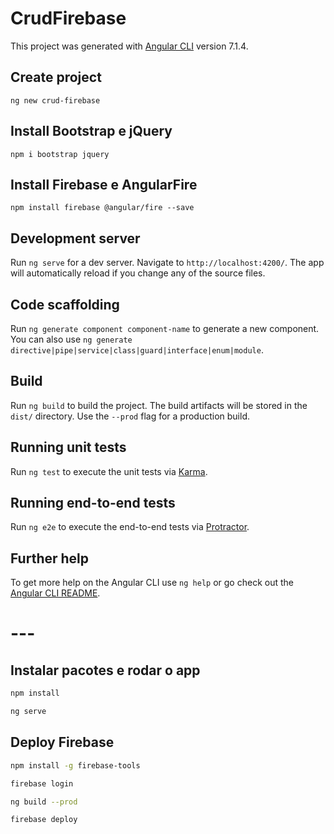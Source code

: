# CrudFirebase

This project was generated with [Angular CLI](https://github.com/angular/angular-cli) version 7.1.4.

## Create project
`ng new crud-firebase`

## Install Bootstrap e jQuery
`npm i bootstrap jquery`

## Install Firebase e AngularFire
`npm install firebase @angular/fire --save`

## Development server

Run `ng serve` for a dev server. Navigate to `http://localhost:4200/`. The app will automatically reload if you change any of the source files.

## Code scaffolding

Run `ng generate component component-name` to generate a new component. You can also use `ng generate directive|pipe|service|class|guard|interface|enum|module`.

## Build

Run `ng build` to build the project. The build artifacts will be stored in the `dist/` directory. Use the `--prod` flag for a production build.

## Running unit tests

Run `ng test` to execute the unit tests via [Karma](https://karma-runner.github.io).

## Running end-to-end tests

Run `ng e2e` to execute the end-to-end tests via [Protractor](http://www.protractortest.org/).

## Further help

To get more help on the Angular CLI use `ng help` or go check out the [Angular CLI README](https://github.com/angular/angular-cli/blob/master/README.md).


# ---

## Instalar pacotes e rodar o app

```sh
npm install

ng serve
```
## Deploy Firebase

```sh
npm install -g firebase-tools

firebase login

ng build --prod

firebase deploy
```
